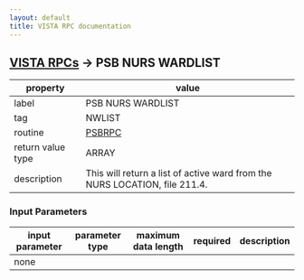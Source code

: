 ```yaml
---
layout: default
title: VISTA RPC documentation
---
```




## [VISTA RPCs](TableOfContent.md) &#8594; PSB NURS WARDLIST 

 property | value 
--- | --- 
 label | PSB NURS WARDLIST
 tag | NWLIST
 routine | [PSBRPC](http://code.osehra.org/dox/Routine_PSBRPC_source.html)
 return value type | ARRAY
 description | This will return a list of active ward from the NURS LOCATION, file 211.4.

### Input Parameters

| input parameter | parameter type | maximum data length | required | description | 
| --- | --- | --- | --- | --- | 
| none |  |  |  |  | 